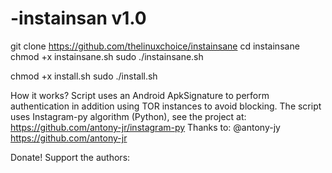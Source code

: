 # -instainsan v1.0

git clone https://github.com/thelinuxchoice/instainsane
cd instainsane
chmod +x instainsane.sh
sudo ./instainsane.sh



chmod +x install.sh
sudo ./install.sh






How it works?
Script uses an Android ApkSignature to perform authentication in addition using TOR instances to avoid blocking. The script uses Instagram-py algorithm (Python), see the project at: https://github.com/antony-jr/instagram-py Thanks to: @antony-jy https://github.com/antony-jr

Donate!
Support the authors:

